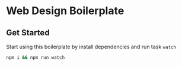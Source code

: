 # Web Design Boilerplate

## Get Started

Start using this boilerplate by install dependencies and run task `watch`

```sh
npm i && npm run watch
```
